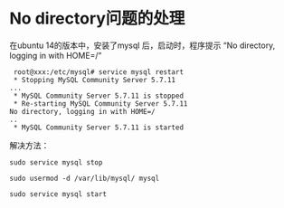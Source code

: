 # No directory问题的处理


在ubuntu 14的版本中，安装了mysql 后，启动时，程序提示 “No directory, logging in with HOME=/”

```
 root@xxx:/etc/mysql# service mysql restart
 * Stopping MySQL Community Server 5.7.11
...
 * MySQL Community Server 5.7.11 is stopped
 * Re-starting MySQL Community Server 5.7.11
No directory, logging in with HOME=/
..
 * MySQL Community Server 5.7.11 is started
 ```

解决方法：

```
sudo service mysql stop

sudo usermod -d /var/lib/mysql/ mysql

sudo service mysql start
```
